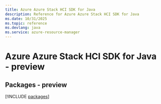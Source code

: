 ```yaml
---
title: Azure Azure Stack HCI SDK for Java
description: Reference for Azure Azure Stack HCI SDK for Java
ms.date: 10/31/2025
ms.topic: reference
ms.devlang: java
ms.service: azure-resource-manager
---
```

# Azure Azure Stack HCI SDK for Java - preview
## Packages - preview
[!INCLUDE [packages](azure-stack-hci-index.md)]